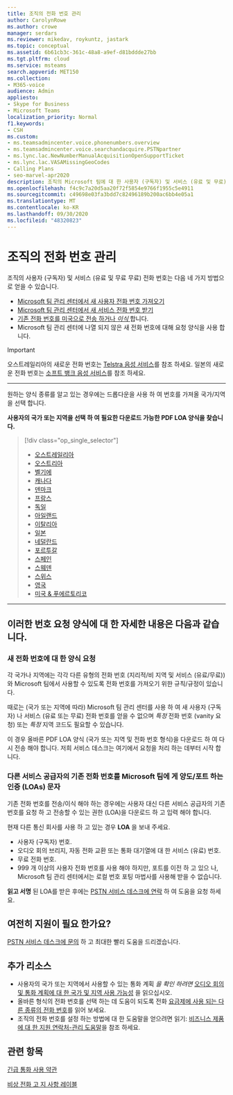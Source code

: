 ```yaml
---
title: 조직의 전화 번호 관리
author: CarolynRowe
ms.author: crowe
manager: serdars
ms.reviewer: mikedav, roykuntz, jastark
ms.topic: conceptual
ms.assetid: 6b61cb3c-361c-48a8-a9ef-d81bddde27bb
ms.tgt.pltfrm: cloud
ms.service: msteams
search.appverid: MET150
ms.collection:
- M365-voice
audience: Admin
appliesto:
- Skype for Business
- Microsoft Teams
localization_priority: Normal
f1.keywords:
- CSH
ms.custom:
- ms.teamsadmincenter.voice.phonenumbers.overview
- ms.teamsadmincenter.voice.searchandacquire.PSTNpartner
- ms.lync.lac.NewNumberManualAcquisitionOpenSupportTicket
- ms.lync.lac.VASAMissingGeoCodes
- Calling Plans
- seo-marvel-apr2020
description: 조직의 Microsoft 팀에 대 한 사용자 (구독자) 및 서비스 (유료 및 무료) 전화 번호를 받고 관리 하는 방법에 대해 알아봅니다.
ms.openlocfilehash: f4c9c7a20d5aa20f72f5854e9766f1955c5e4911
ms.sourcegitcommit: c49698e03fa3bdd7c82496189b200ac6bb4e05a1
ms.translationtype: MT
ms.contentlocale: ko-KR
ms.lasthandoff: 09/30/2020
ms.locfileid: "48320823"
---
```

# <a name="manage-phone-numbers-for-your-organization"></a>조직의 전화 번호 관리

조직의 사용자 (구독자) 및 서비스 (유료 및 무료 무료) 전화 번호는 다음 네 가지 방법으로 얻을 수 있습니다.
- [Microsoft 팀 관리 센터에서 새 사용자 전화 번호 가져오기](https://docs.microsoft.com/microsoftteams/getting-phone-numbers-for-your-users#get-new-phone-numbers-for-your-users)
- [Microsoft 팀 관리 센터에서 새 서비스 전화 번호 받기](https://docs.microsoft.com/microsoftteams/getting-service-phone-numbers#get-new-service-numbers)
- [기존 전화 번호를 미국으로 전송 하거나 _이식_ ](https://docs.microsoft.com/microsoftteams/phone-number-calling-plans/transfer-phone-numbers-to-teams#create-a-port-order-and-transfer-your-phone-numbers-to-teams)합니다.
- Microsoft 팀 관리 센터에 나열 되지 않은 새 전화 번호에 대해 요청 양식을 사용 합니다.

> [!IMPORTANT]
> 오스트레일리아의 새로운 전화 번호는 [Telstra 음성 서비스](https://aka.ms/TelstraVoicePlan)를 참조 하세요. 일본의 새로운 전화 번호는 [소프트 뱅크 음성 서비스](https://aka.ms/SoftBankVoicePlan)를 참조 하세요.

***
원하는 양식 종류를 알고 있는 경우에는 드롭다운을 사용 하 여 번호를 가져올 국가/지역을 선택 합니다.

**사용자의 국가 또는 지역을 선택 하 여 필요한 다운로드 가능한 PDF LOA 양식을 찾습니다.**
> [!div class="op_single_selector"]
> - [오스트레일리아](phone-number-management-for-australia.md)
> - [오스트리아](phone-number-management-for-austria.md)
> - [벨기에](phone-number-management-for-belgium.md)
> - [캐나다](phone-number-management-for-canada.md)
> - [덴마크](phone-number-management-for-denmark.md)
> - [프랑스](phone-number-management-for-france.md)
> - [독일](phone-number-management-for-germany.md)
> - [아일랜드](phone-number-management-for-ireland.md)
> - [이탈리아](phone-number-management-for-italy.md)
> - [일본](phone-number-management-for-japan.md)
> - [네덜란드](phone-number-management-for-the-netherlands.md)
> - [포르투갈](phone-number-management-for-portugal.md)
> - [스페인](phone-number-management-for-spain.md)
> - [스웨덴](phone-number-management-for-sweden.md)
> - [스위스](phone-number-management-for-switzerland.md)
> - [영국](phone-number-management-for-the-u-k.md)
> - [미국 & 푸에르토리코](phone-number-management-for-the-u-s.md)

***
## <a name="heres-a-bit-more-information-about-these-number-request-forms"></a>이러한 번호 요청 양식에 대 한 자세한 내용은 다음과 같습니다.

### <a name="request-forms-for-new-phone-numbers"></a>새 전화 번호에 대 한 양식 요청

각 국가나 지역에는 각각 다른 유형의 전화 번호 (지리적/비 지역 및 서비스 (유료/무료))와 Microsoft 팀에서 사용할 수 있도록 전화 번호를 가져오기 위한 규칙/규정이 있습니다.

때로는 (국가 또는 지역에 따라) Microsoft 팀 관리 센터를 사용 하 여 새 사용자 (구독자) 나 서비스 (유료 또는 무료) 전화 번호를 얻을 수 없으며 _특정_ 전화 번호 (vanity 요청) 또는 _특정_ 지역 코드도 필요할 수 있습니다.

이 경우 올바른 PDF LOA 양식 (국가 또는 지역 및 전화 번호 형식)을 다운로드 하 여 다시 전송 해야 합니다. 저희 서비스 데스크는 여기에서 요청을 처리 하는 데부터 시작 합니다.

### <a name="letters-of-authorization-loas-to-transferport-existing-phone-numbers-from-another-service-provider-to-microsoft-teams"></a>다른 서비스 공급자의 기존 전화 번호를 Microsoft 팀에 게 양도/포트 하는 인증 (LOAs) 문자

기존 전화 번호를 전송/이식 해야 하는 경우에는 사용자 대신 다른 서비스 공급자의 기존 번호를 요청 하 고 전송할 수 있는 권한 (LOA)을 다운로드 하 고 입력 해야 합니다.

현재 다른 통신 회사를 사용 하 고 있는 경우 **LOA** 을 보내 주세요.
- 사용자 (구독자) 번호.
- 오디오 회의 브리지, 자동 전화 교환 또는 통화 대기열에 대 한 서비스 (유료) 번호.
- 무료 전화 번호.
- 999 개 이상의 사용자 전화 번호를 사용 해야 하지만, 포트를 이전 하 고 있으 나, Microsoft 팀 관리 센터에서는 로컬 번호 포팅 마법사를 사용해 받을 수 없습니다.

**읽고 서명** 된 LOA를 받은 후에는 [PSTN 서비스 데스크에 연락](https://docs.microsoft.com/microsoftteams/manage-phone-numbers-for-your-organization/contact-pstn-service-desk) 하 여 도움을 요청 하세요.

## <a name="still-need-assistance"></a>여전히 지원이 필요 한가요?

[PSTN 서비스 데스크에 문의](https://docs.microsoft.com/microsoftteams/manage-phone-numbers-for-your-organization/contact-pstn-service-desk) 하 고 최대한 빨리 도움을 드리겠습니다.

## <a name="additional-resources"></a>추가 리소스

- 사용자의 국가 또는 지역에서 사용할 수 있는 통화 계획 _을 확인 하려면_ [오디오 회의 및 통화 계획에 대 한 국가 및 지역 사용 가능성](../country-and-region-availability-for-audio-conferencing-and-calling-plans/country-and-region-availability-for-audio-conferencing-and-calling-plans.md) 을 읽으십시오.
- 올바른 형식의 전화 번호를 선택 하는 데 도움이 되도록 전화 [요금제에 사용 되는 다른 종류의 전화 번호](../different-kinds-of-phone-numbers-used-for-calling-plans.md)를 읽어 보세요.
- 조직의 전화 번호를 설정 하는 방법에 대 한 도움말을 얻으려면 읽기: [비즈니스 제품에 대 한 지원 연락처-관리 도움말](https://docs.microsoft.com/microsoft-365/admin/contact-support-for-business-products?view=o365-worldwide&tabs=online)을 참조 하세요.
    
## <a name="related-topics"></a>관련 항목

[긴급 통화 사용 약관](../emergency-calling-terms-and-conditions.md)

[비상 전화 고 지 사항 레이블](https://github.com/MicrosoftDocs/OfficeDocs-SkypeForBusiness/blob/live/Teams/downloads/emergency-calling/emergency-calling-label-(en-us)-(v.1.0).zip?raw=true)

